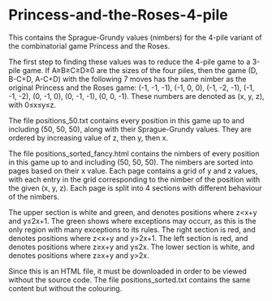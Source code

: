 # Princess-and-the-Roses-4-pile
This contains the Sprague-Grundy values (nimbers) for the 4-pile variant of the combinatorial game Princess and the Roses. 

  The first step to finding these values was to reduce the 4-pile game to a 3-pile game. If A≥B≥C≥D≥0 are the sizes of the four piles, 
  then the game (D, B-C+D, A-C+D) with the following 7 moves has the same nimber as the original Princess and the Roses game:
  (-1, -1, -1),
  (-1, 0, 0),
  (-1, -2, -1),
  (-1, -1, -2),
  (0, -1, 0),
  (0, -1, -1),
  (0, 0, -1).
  These numbers are denoted as (x, y, z), with 0≤x≤y≤z.
  
The file positions_50.txt contains every position in this game up to and including (50, 50, 50), along with their Sprague-Grundy values. 
  They are ordered by increasing value of z, then y, then x.
  
The file positions_sorted_fancy.html contains the nimbers of every position in this game up to and including (50, 50, 50). The nimbers are sorted into pages 
  based on their x value. Each page contains a grid of y and z values, with each entry in the grid corresponding to the nimber of the position with the given 
  (x, y, z). Each page is split into 4 sections with different behaviour of the nimbers. 
  
  The upper section is white and green, and denotes positions where z<x+y and y≤2x+1. The green shows where exceptions may occurr, as this is the only region with many exceptions to its rules.
  The right section is red, and denotes positions where z<x+y and y>2x+1.
  The left section is red, and denotes positions where z≥x+y and y≤2x.
  The lower section is white, and denotes positions where z≥x+y and y>2x.
  
  Since this is an HTML file, it must be downloaded in order to be viewed without the source code. The file positions_sorted.txt contains the same content but without the colouring.
